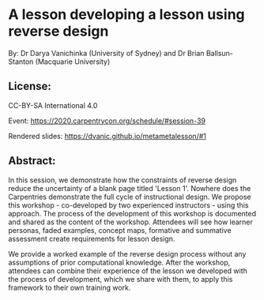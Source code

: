 # A lesson developing a lesson using reverse design

By: Dr Darya Vanichinka (University of Sydney) and Dr Brian Ballsun-Stanton (Macquarie University)

## License: 

CC-BY-SA International 4.0

Event: https://2020.carpentrycon.org/schedule/#session-39

Rendered slides: https://dvanic.github.io/metametalesson/#1

## Abstract: 

In this session, we demonstrate how the constraints of reverse design reduce the uncertainty of a blank page titled 'Lesson 1'. Nowhere does the Carpentries demonstrate the full cycle of instructional design. We propose this workshop - co-developed by two experienced instructors - using this approach. The process of the development of this workshop is documented and shared as the content of the workshop. Attendees will see how learner personas, faded examples, concept maps, formative and summative assessment create requirements for lesson design.

We provide a worked example of the reverse design process without any assumptions of prior computational knowledge. After the workshop, attendees can combine their experience of the lesson we developed with the process of development, which we share with them, to apply this framework to their own training work.


